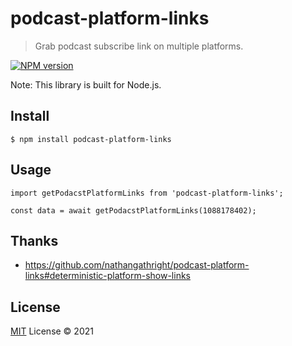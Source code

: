 # podcast-platform-links

> Grab podcast subscribe link on multiple platforms. 

[![NPM version](https://img.shields.io/npm/v/podcast-platform-links?color=a1b858&label=)](https://www.npmjs.com/package/podcast-platform-links)

Note: This library is built for Node.js.

## Install

```
$ npm install podcast-platform-links
```

## Usage

```
import getPodacstPlatformLinks from 'podcast-platform-links';

const data = await getPodacstPlatformLinks(1088178402);
```

## Thanks

- https://github.com/nathangathright/podcast-platform-links#deterministic-platform-show-links

## License

[MIT](./LICENSE) License © 2021
